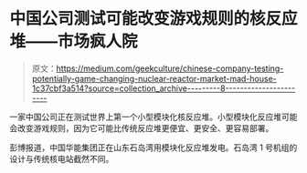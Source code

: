 # 中国公司测试可能改变游戏规则的核反应堆——市场疯人院

> 原文：<https://medium.com/geekculture/chinese-company-testing-potentially-game-changing-nuclear-reactor-market-mad-house-1c37cbf3a514?source=collection_archive---------8----------------------->

一家中国公司正在测试世界上第一个小型模块化核反应堆。小型模块化反应堆可能会改变游戏规则，因为它可能比传统反应堆更便宜、更安全、更容易部署。

彭博报道，中国华能集团正在山东石岛湾用模块化反应堆发电。石岛湾 1 号机组的设计与传统核电站截然不同。